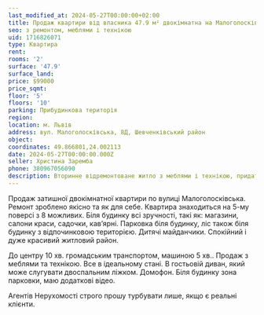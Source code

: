 ```yaml
---
last_modified_at: 2024-05-27T00:00:00+02:00
title: Продаж квартири від власника 47.9 м² двокімнатна на Малоголосківській
seo: з ремонтом, меблями і технікою
uid: 1716826071
type: Квартира
rent:
rooms: '2'
surface: '47.9'
surface_land:
price: $99000
price_sqmt:
floor: '5'
floors: '10'
parking: Прибудинкова територія
region:
location: м. Львів
address: вул. Малоголосківська, 8Д, Шевченківський район
object:
coordinates: 49.866801,24.002113
date: 2024-05-27T00:00:00.000Z
seller: Христина Заремба
phone: 380967056090
description: Вторинне відремонтоване житло з меблями і технікою, придатне і готове для проживання
---
```


Продаж затишної двокімнатної квартири по вулиці Малоголосківська. Ремонт зроблено якісно та як для себе. Квартира знаходиться на 5-му поверсі з 8 можливих. Біля будинку всі зручності, такі як: магазини, салони краси, садочки, кавʼярні. Парковка біля будинку, ліс також біля будинку з відпочинковою територією. Дитячі майданчики. Спокійний і дуже красивий житловий район.

До центру 10 хв. громадським транспортом, машиною 5 хв.. Продаж з меблями та технікою. Все в ідеальному стані. В гостьовій диван, який може слугувати двоспальним ліжком. Домофон. Біля будинку зона парковки, маю додаткові відео.

Агентів Нерухомості строго прошу турбувати лише, якщо є реальні клієнти.
